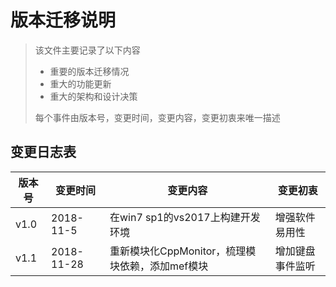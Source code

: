 # 版本迁移说明 #

> 该文件主要记录了以下内容
> 
>  - 重要的版本迁移情况
>  - 重大的功能更新
>  - 重大的架构和设计决策
> 
> 每个事件由版本号，变更时间，变更内容，变更初衷来唯一描述




## 变更日志表 ##


|版本号|变更时间|变更内容|变更初衷|
|-|-|-|-|
|v1.0|2018-11-5|在win7 sp1的vs2017上构建开发环境|增强软件易用性|
|v1.1|2018-11-28|重新模块化CppMonitor，梳理模块依赖，添加mef模块|增加键盘事件监听|
